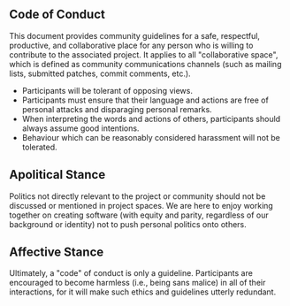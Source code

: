 ## Code of Conduct

This document provides community guidelines for a safe,
respectful, productive, and collaborative place for any
person who is willing to contribute to the associated
project. It applies to all "collaborative space", which
is defined as community communications channels (such as
mailing lists, submitted patches, commit comments, etc.).

- Participants will be tolerant of opposing views.
- Participants must ensure that their language and actions
  are free of personal attacks and disparaging personal remarks.
- When interpreting the words and actions of others,
  participants should always assume good intentions.
- Behaviour which can be reasonably considered harassment
  will not be tolerated.

## Apolitical Stance

Politics not directly relevant to the project or community
should not be discussed or mentioned in project spaces.
We are here to enjoy working together on creating software
(with equity and parity, regardless of our background or
identity) not to push personal politics onto others.

## Affective Stance

Ultimately, a "code" of conduct is only a guideline.
Participants are encouraged to become harmless (i.e., being
sans malice) in all of their interactions, for it will make
such ethics and guidelines utterly redundant.